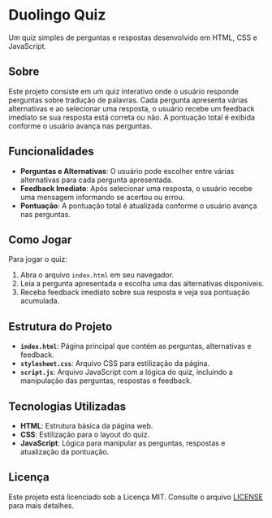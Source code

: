 # Duolingo Quiz

Um quiz simples de perguntas e respostas desenvolvido em HTML, CSS e JavaScript.

## Sobre

Este projeto consiste em um quiz interativo onde o usuário responde perguntas sobre tradução de palavras. Cada pergunta apresenta várias alternativas e ao selecionar uma resposta, o usuário recebe um feedback imediato se sua resposta está correta ou não. A pontuação total é exibida conforme o usuário avança nas perguntas.

## Funcionalidades

- **Perguntas e Alternativas**: O usuário pode escolher entre várias alternativas para cada pergunta apresentada.
- **Feedback Imediato**: Após selecionar uma resposta, o usuário recebe uma mensagem informando se acertou ou errou.
- **Pontuação**: A pontuação total é atualizada conforme o usuário avança nas perguntas.

## Como Jogar

Para jogar o quiz:

1. Abra o arquivo `index.html` em seu navegador.
2. Leia a pergunta apresentada e escolha uma das alternativas disponíveis.
3. Receba feedback imediato sobre sua resposta e veja sua pontuação acumulada.

## Estrutura do Projeto

- **`index.html`**: Página principal que contém as perguntas, alternativas e feedback.
- **`stylesheet.css`**: Arquivo CSS para estilização da página.
- **`script.js`**: Arquivo JavaScript com a lógica do quiz, incluindo a manipulação das perguntas, respostas e feedback.

## Tecnologias Utilizadas

- **HTML**: Estrutura básica da página web.
- **CSS**: Estilização para o layout do quiz.
- **JavaScript**: Lógica para manipular as perguntas, respostas e atualização da pontuação.

## Licença

Este projeto está licenciado sob a Licença MIT. Consulte o arquivo [LICENSE](LICENSE) para mais detalhes.
